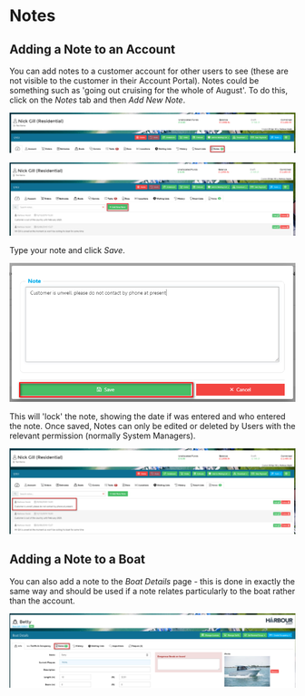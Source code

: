 # Notes

## Adding a Note to an Account

You can add notes to a customer account for other users to see \(these are not visible to the customer in their Account Portal\). Notes could be something such as 'going out cruising for the whole of August'. To do this, click on the _Notes_ tab and then _Add New Note_.

![image-20200429142815467](../.gitbook/assets/image-20200429142815467.png)

![image-20200429142905731](../.gitbook/assets/image-20200429142905731.png)

Type your note and click _Save_.

![image-20200429143011370](../.gitbook/assets/image-20200429143011370.png)

This will 'lock' the note, showing the date if was entered and who entered the note. Once saved, Notes can only be edited or deleted by Users with the relevant permission \(normally System Managers\).

![image-20200429143059593](../.gitbook/assets/image-20200429143059593.png)

## Adding a Note to a Boat

You can also add a note to the _Boat Details_ page - this is done in exactly the same way and should be used if a note relates particularly to the boat rather than the account.

![image-20200429143202376](../.gitbook/assets/image-20200429143202376.png)

